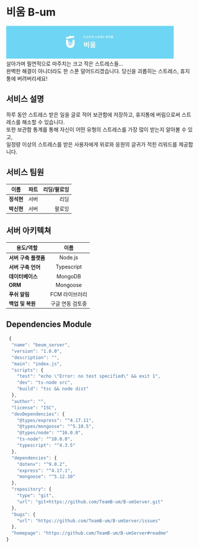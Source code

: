 # 비움 B-um
![ex_screenshot](./bum.JPG)</br>
살아가며 필연적으로 마주치는 크고 작은 스트레스들...</br>
완벽한 해결이 아니더라도 한 스푼 덜어드리겠습니다. 
당신을 괴롭히는 스트레스, 휴지통에 버려버리세요! 

## 서비스 설명
하루 동안 스트레스 받은 일을 글로 적어 보관함에 저장하고, 휴지통에 버림으로써 스트레스를 해소할 수 있습니다.</br>
또한 보관함 통계를 통해 자신이 어떤 유형의 스트레스를 가장 많이 받는지 알아볼 수 있고,</br>
일정량 이상의 스트레스를 받은 사용자에게 위로와 응원의 글귀가 적힌 리워드를 제공합니다.

## 서비스 팀원
<div id="about_team">

|  <center>이름</center> |  <center>파트</center> |  <center>리딩/팔로잉</center> |
|:--------|:--------:|--------:|
|**정석현**    | <center>서버</center> | 리딩 |
|**박신현**    | <center>서버</center> | 팔로잉 |

## 서버 아키텍쳐
|  <center>용도/역할</center> |  <center>이름</center> |
|:--------|:--------:|
|  **서버 구축 플랫폼** | <center>Node.js</center> |
|  **서버 구축 언어**   | <center>Typescript</center> |
|  **데이터베이스**   | <center>MongoDB</center> |
|  **ORM**   | <center>Mongoose</center> |
|  **푸쉬 알림**   | <center>FCM 라이브러리</center> |
|  **백업 및 복원**   | <center>구글 연동 검토중</center> |

## Dependencies Module
``` javascript
 {
  "name": "beum_server",
  "version": "1.0.0",
  "description": "",
  "main": "index.js",
  "scripts": {
    "test": "echo \"Error: no test specified\" && exit 1",
    "dev": "ts-node src",
    "build": "tsc && node dist"
  },
  "author": "",
  "license": "ISC",
  "devDependencies": {
    "@types/express": "^4.17.11",
    "@types/mongoose": "^5.10.5",
    "@types/node": "^16.0.0",
    "ts-node": "^10.0.0",
    "typescript": "^4.3.5"
  },
  "dependencies": {
    "dotenv": "^9.0.2",
    "express": "^4.17.1",
    "mongoose": "^5.12.10"
  },
  "repository": {
    "type": "git",
    "url": "git+https://github.com/TeamB-um/B-umServer.git"
  },
  "bugs": {
    "url": "https://github.com/TeamB-um/B-umServer/issues"
  },
  "homepage": "https://github.com/TeamB-um/B-umServer#readme"
}
```

 
